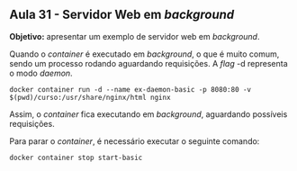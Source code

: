 ## Aula 31 - Servidor Web em *background*

**Objetivo:** apresentar um exemplo de servidor web em *background*.

Quando o *container* é executado em *background*, o que é muito comum, sendo um processo rodando aguardando requisições. A *flag* -d representa o modo *daemon*.

```shell
docker container run -d --name ex-daemon-basic -p 8080:80 -v $(pwd)/curso:/usr/share/nginx/html nginx
```

Assim, o *container* fica executando em *background*, aguardando possíveis requisições.

Para parar o *container*, é necessário executar o seguinte comando:

```shell
docker container stop start-basic
```
